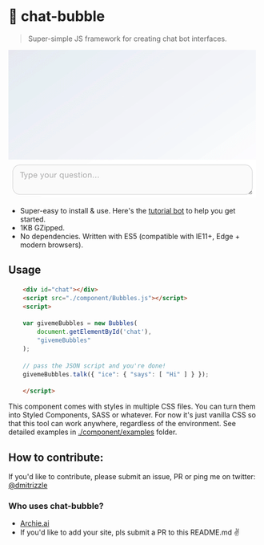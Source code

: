 # 💬 chat-bubble
> Super-simple JS framework for creating chat bot interfaces.

![Screenshot](screenshot.gif?raw=true)

- Super-easy to install & use. Here's the [tutorial bot](https://dmitrizzle.github.io/chat-bubble/index.html) to help you get started.
- 1KB GZipped.
- No dependencies. Written with ES5 (compatible with IE11+, Edge + modern browsers).

## Usage
```html
	<div id="chat"></div>
	<script src="./component/Bubbles.js"></script>
	<script>

	var givemeBubbles = new Bubbles(
	    document.getElementById('chat'),
	    "givemeBubbles"
	);

	// pass the JSON script and you're done!
	givemeBubbles.talk({ "ice": { "says": [ "Hi" ] } });
	
	</script>
```
This component comes with styles in multiple CSS files. You can turn them into Styled Components, SASS or whatever. For now it's just vanilla CSS so that this tool can work anywhere, regardless of the environment. See detailed examples in [./component/examples](https://github.com/dmitrizzle/chat-bubble/tree/master/component/examples) folder.

## How to contribute:
If you'd like to contribute, please submit an issue, PR or ping me on twitter: [@dmitrizzle](https://twitter.com/dmitrizzle)

### Who uses chat-bubble?
- [Archie.ai](https://www.archie.ai)
- If you'd like to add your site, pls submit a PR to this README.md ✌️
